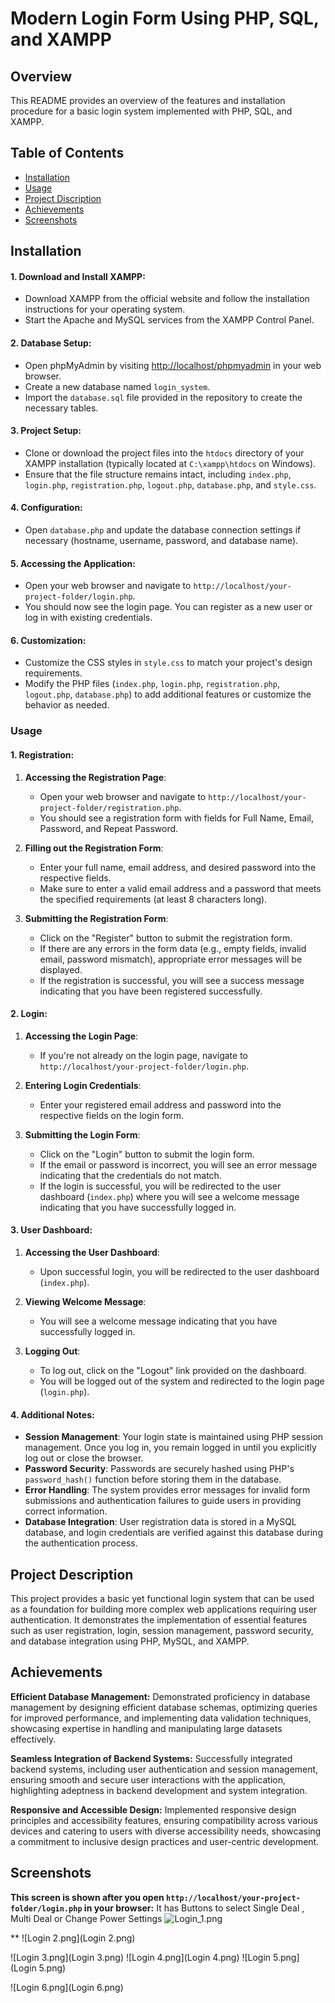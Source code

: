 # Modern Login Form Using PHP, SQL, and XAMPP
## Overview
This README provides an overview of the features and installation procedure for a basic login system implemented with PHP, SQL, and XAMPP.


## Table of Contents

- [Installation](#Installation)
- [Usage](#Usage)
- [Project Discription](#Project-Description)
- [Achievements](#Achievements)
- [Screenshots](#Screenshots)

## Installation
#### 1. Download and Install XAMPP:
   - Download XAMPP from the official website and follow the installation instructions for your operating system.
   - Start the Apache and MySQL services from the XAMPP Control Panel.

#### 2. Database Setup:
   - Open phpMyAdmin by visiting [http://localhost/phpmyadmin](http://localhost/phpmyadmin) in your web browser. 
   - Create a new database named `login_system`.
   - Import the `database.sql` file provided in the repository to create the necessary tables.

#### 3. Project Setup:
   - Clone or download the project files into the `htdocs` directory of your XAMPP installation (typically located at `C:\xampp\htdocs` on Windows).
   - Ensure that the file structure remains intact, including `index.php`, `login.php`, `registration.php`, `logout.php`, `database.php`, and `style.css`.

#### 4. Configuration:
   - Open `database.php` and update the database connection settings if necessary (hostname, username, password, and database name).

#### 5. Accessing the Application:
   - Open your web browser and navigate to `http://localhost/your-project-folder/login.php`.
   - You should now see the login page. You can register as a new user or log in with existing credentials.

#### 6. Customization:
   - Customize the CSS styles in `style.css` to match your project's design requirements.
   - Modify the PHP files (`index.php`, `login.php`, `registration.php`, `logout.php`, `database.php`) to add additional features or customize the behavior as needed.

### Usage 

#### 1. Registration:

1. **Accessing the Registration Page**:
   - Open your web browser and navigate to `http://localhost/your-project-folder/registration.php`.
   - You should see a registration form with fields for Full Name, Email, Password, and Repeat Password.

2. **Filling out the Registration Form**:
   - Enter your full name, email address, and desired password into the respective fields.
   - Make sure to enter a valid email address and a password that meets the specified requirements (at least 8 characters long).

3. **Submitting the Registration Form**:
   - Click on the "Register" button to submit the registration form.
   - If there are any errors in the form data (e.g., empty fields, invalid email, password mismatch), appropriate error messages will be displayed.
   - If the registration is successful, you will see a success message indicating that you have been registered successfully.

#### 2. Login:

1. **Accessing the Login Page**:
   - If you're not already on the login page, navigate to `http://localhost/your-project-folder/login.php`.

2. **Entering Login Credentials**:
   - Enter your registered email address and password into the respective fields on the login form.

3. **Submitting the Login Form**:
   - Click on the "Login" button to submit the login form.
   - If the email or password is incorrect, you will see an error message indicating that the credentials do not match.
   - If the login is successful, you will be redirected to the user dashboard (`index.php`) where you will see a welcome message indicating that you have successfully logged in.

#### 3. User Dashboard:

1. **Accessing the User Dashboard**:
   - Upon successful login, you will be redirected to the user dashboard (`index.php`).

2. **Viewing Welcome Message**:
   - You will see a welcome message indicating that you have successfully logged in.

3. **Logging Out**:
   - To log out, click on the "Logout" link provided on the dashboard.
   - You will be logged out of the system and redirected to the login page (`login.php`).

#### 4. Additional Notes:

- **Session Management**: Your login state is maintained using PHP session management. Once you log in, you remain logged in until you explicitly log out or close the browser.
- **Password Security**: Passwords are securely hashed using PHP's `password_hash()` function before storing them in the database.
- **Error Handling**: The system provides error messages for invalid form submissions and authentication failures to guide users in providing correct information.
- **Database Integration**: User registration data is stored in a MySQL database, and login credentials are verified against this database during the authentication process.

## Project Description
This project provides a basic yet functional login system that can be used as a foundation for building more complex web applications requiring user authentication. It demonstrates the implementation of essential features such as user registration, login, session management, password security, and database integration using PHP, MySQL, and XAMPP.

## Achievements
**Efficient Database Management:** Demonstrated proficiency in database management by designing efficient database schemas, optimizing queries for improved performance, and implementing data validation techniques, showcasing expertise in handling and manipulating large datasets effectively.

**Seamless Integration of Backend Systems:** Successfully integrated backend systems, including user authentication and session management, ensuring smooth and secure user interactions with the application, highlighting adeptness in backend development and system integration.

**Responsive and Accessible Design:** Implemented responsive design principles and accessibility features, ensuring compatibility across various devices and catering to users with diverse accessibility needs, showcasing a commitment to inclusive design practices and user-centric development.

## Screenshots
**This screen is shown after you open `http://localhost/your-project-folder/login.php` in your browser:** 
It has Buttons to select Single Deal , Multi Deal or Change Power Settings
![Login_1.png](Login_1.png)

**
![Login 2.png](Login 2.png)

![Login 3.png](Login 3.png)
![Login 4.png](Login 4.png)
![Login 5.png](Login 5.png)

![Login 6.png](Login 6.png)

